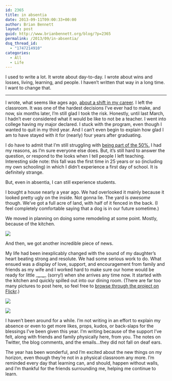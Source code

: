 ```yaml
---
id: 2365
title: in absentia
date: 2013-09-11T09:00:33+00:00
author: Brian Bennett
layout: post
guid: http://www.brianbennett.org/blog/?p=2365
permalink: /2013/09/in-absentia/
dsq_thread_id:
  - "1747214910"
categories:
  - All
  - Life
---
```

I used to write a lot. It wrote about day-to-day. I wrote about wins and losses, living, learning, and people. I haven&#8217;t written that way in a long time. I want to change that.

* * *

I wrote, what seems like ages ago, [about a shift in my career](http://blog.ohheybrian.com/stepping-aside/). I left the classroom. It was one of the hardest decisions I&#8217;ve ever had to make, and now, six months later, I&#8217;m still glad I took the risk. Honestly, until last March, I hadn&#8217;t ever considered what it would be like to not be a teacher. I went into college having my major declared. I stuck with the program, even though I wanted to quit in my third year. And I can&#8217;t even begin to explain how glad I am to have stayed with it for (nearly) four years after graduating.

I do have to admit that I&#8217;m still struggling with <a href="https://www.google.com/search?q=teachers+leaving+in+5+years&rlz=1C5CHFA_enUS503US503&oq=teachers+leaving+in+5+years&aqs=chrome..69i57j0l3.4837j0&sourceid=chrome&ie=UTF-8#q=half+teachers+quit+5+years&safe=active&tbs=qdr:y" class="broken_link" rel="nofollow">being part of the 50%.</a> I had my reasons, as I&#8217;m sure everyone else does. But, it&#8217;s still hard to answer the question, or respond to the looks when I tell people I left teaching. Interesting side note: this fall was the first time in 25 years or so (including my own schooling) in which I didn&#8217;t experience a first day of school. It is definitely strange.

But, even in absentia, I can still experience students.

I bought a house nearly a year ago. We had overlooked it mainly because it looked pretty ugly on the inside. Not gonna lie. The yard is _awesome_ though. We&#8217;ve got a full acre of land, with half of it fenced in the back. (I feel completely comfortable saying that a dog is in our future sometime.)

We moved in planning on doing some remodeling at some point. Mostly, because of the kitchen.

![](http://thumbs.trulia-cdn.com/pictures/thumbs_4/ps.36/f/1/b/d/picture-uh=8ded1ec82feb7cc7d334b1cc9a5199d-ps=f1bd97ef31c4d1881e4feef9da9e9e.jpg)

And then, we got another incredible piece of news.

My life had been inexplicably changed with the sound of my daughter&#8217;s heart beating strong and resolute. We had some serious work to do. What ensued was a display of love, support, and encouragement from family and friends as my wife and I worked hard to make sure our home would be ready for little \___\___\___\____ (sorry!) when she arrives any time now. It started with the kitchen and quickly spilled out into our dining room. (There are far too many pictures to post here, so feel free to [browse through the project on Flickr](http://www.flickr.com/photos/bennettscience/sets/72157633760342509/).)

![](http://farm9.staticflickr.com/8416/8880059293_69a5cea473_z.jpg)

![](http://farm4.staticflickr.com/3705/8866135099_8240a37b6b_o.jpg)

I haven&#8217;t been around for a while. I&#8217;m not writing in an effort to explain my absence or even to get more likes, props, kudos, or back-slaps for the blessings I&#8217;ve been given this year. I&#8217;m writing because of the support I&#8217;ve felt, along with friends and family physically here, from you. The notes on Twitter, the blog comments, and the emails&#8230;they did not fall on deaf ears. 

The year has been wonderful, and I&#8217;m excited about the new things on my horizon, even though they&#8217;re not in a physical classroom any more. I&#8217;m reminded every day that learning can, and should, happen without walls, and I&#8217;m thankful for the friends surrounding me, helping me continue to learn.